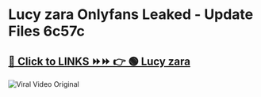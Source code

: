 
 # Lucy zara Onlyfans Leaked - Update Files 6c57c

## <h2><a href="https://clipsfans.com/Lucy_zara&ref=git">🔗 Click to LINKS ⏩⏩ 👉 🟢 Lucy zara </a></h2>

<a href="https://clipsfans.com/Lucy_zara&ref=git" rel="nofollow" data-target="animated-image.originalLink"><img src="https://i.ibb.co.com/xMMVF88/686577567.gif" alt="Viral Video Original" style="max-width: 100%; display: inline-block;" data-target="animated-image.originalImage"></a>

